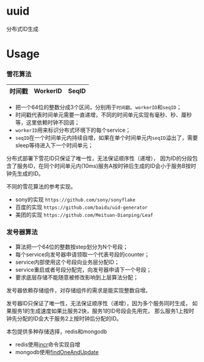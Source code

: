 # uuid

分布式ID生成


# Usage


### 雪花算法

  时间戳 | WorkerID | SeqID
--------|--------|-------

* 把一个64位的整数分成3个区间，分别用于`时间戳`、`workerID`和`seqID`；
* 时间戳代表时间单元需要一直递增，不同的时间单元实现有毫秒、秒、厘秒等，这里依赖时钟不回调；
* `workerID`用来标识分布式环境下的每个service；
* `seqID`在一个时间单元内持续自增，如果在单个时间单元内`seqID`溢出了，需要sleep等待进入下一个时间单元；

分布式部署下雪花ID只保证了唯一性，无法保证顺序性（递增），
因为ID的分段包含了服务ID，在同个时间单元内(10ms)服务A按时钟后生成的ID会小于服务B按时钟先生成的ID。

不同的雪花算法的参考实现。

* sony的实现 `https://github.com/sony/sonyflake`
* 百度的实现 `https://github.com/baidu/uid-generator`
* 美团的实现 `https://github.com/Meituan-Dianping/Leaf`

### 发号器算法

* 算法把一个64位的整数按step划分为N个号段；
* 每个service向发号器申请领取一个代表号段的counter；
* service内部使用这个号段向业务层分配ID；
* service重启或者号段分配完，向发号器申请下一个号段；
* 要求底层存储不能随意被修改影响到上层算法分配；

发号器依赖存储组件，对存储组件的需求是能实现整数自增。

发号器ID只保证了唯一性，无法保证顺序性（递增），因为多个服务同时生成， 如果服务1的生成速度如果比服务2快，服务1的ID号段会先用完，
那么服务1上按时钟先分配的ID会大于服务2上按时钟后分配的ID。

本包提供多种存储选择，redis和mongodb

* redis使用[incr](https://redis.io/commands/incr)命令实现自增
* mongodb使用[findOneAndUpdate](https://docs.mongodb.com/v4.4/reference/method/db.collection.findOneAndUpdate)
